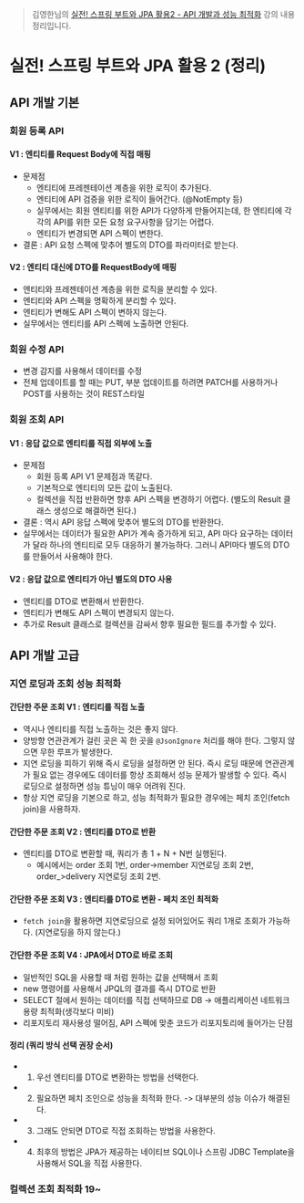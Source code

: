 > 김영한님의 [실전! 스프링 부트와 JPA 활용2 - API 개발과 성능 최적화](https://www.inflearn.com/course/%EC%8A%A4%ED%94%84%EB%A7%81%EB%B6%80%ED%8A%B8-JPA-API%EA%B0%9C%EB%B0%9C-%EC%84%B1%EB%8A%A5%EC%B5%9C%EC%A0%81%ED%99%94) 강의 내용 정리입니다.

# 실전! 스프링 부트와 JPA 활용 2 (정리)
## API 개발 기본
### 회원 등록 API
#### V1 : 엔티티를 Request Body에 직접 매핑
- 문제점
  - 엔티티에 프레젠테이션 계층을 위한 로직이 추가된다.
  - 엔티티에 API 검증을 위한 로직이 들어간다. (@NotEmpty 등)
  - 실무에서는 회원 엔티티를 위한 API가 다양하게 만들어지는데, 한 엔티티에 각각의 API를 위한 모든 요청 요구사항을 담기는 어렵다.
  - 엔티티가 변경되면 API 스펙이 변한다.
- 결론 : API 요청 스펙에 맞추어 별도의 DTO를 파라미터로 받는다.

#### V2 : 엔티티 대신에 DTO를 RequestBody에 매핑
- 엔티티와 프레젠테이션 계층을 위한 로직을 분리할 수 있다.
- 엔티티와 API 스펙을 명확하게 분리할 수 있다.
- 엔티티가 변해도 API 스펙이 변하지 않는다.
- 실무에서는 엔티티를 API 스펙에 노출하면 안된다.

### 회원 수정 API
- 변경 감지를 사용해서 데이터를 수정
- 전체 업데이트를 할 때는 PUT, 부분 업데이트를 하려면 PATCH를 사용하거나 POST를 사용하는 것이 REST스타일

### 회원 조회 API
#### V1 : 응답 값으로 엔티티를 직접 외부에 노출
- 문제점
  - 회원 등록 API V1 문제점과 똑같다.
  - 기본적으로 엔티티의 모든 값이 노출된다.
  - 컬렉션을 직접 반환하면 향후 API 스펙을 변경하기 어렵다. (별도의 Result 클래스 생성으로 해결하면 된다.)
- 결론 : 역시 API 응답 스펙에 맞추어 별도의 DTO를 반환한다.
- 실무에서는 데이터가 필요한 API가 계속 증가하게 되고, API 마다 요구하는 데이터가 달라 하나의 엔티티로 모두 대응하기 불가능하다. 그러니 API마다 별도의 DTO를 만들어서 사용해야 한다.

#### V2 : 응답 값으로 엔티티가 아닌 별도의 DTO 사용
- 엔티티를 DTO로 변환해서 반환한다.
- 엔티티가 변해도 API 스펙이 변경되지 않는다.
- 추가로 Result 클래스로 컬렉션을 감싸서 향후 필요한 필드를 추가할 수 있다.

## API 개발 고급
### 지연 로딩과 조회 성능 최적화
#### 간단한 주문 조회 V1 : 엔티티를 직접 노출
- 역시나 엔티티를 직접 노출하는 것은 좋지 않다.
- 양방향 연관관계가 걸린 곳은 꼭 한 곳을 `@JsonIgnore` 처리를 해야 한다. 그렇지 않으면 무한 루프가 발생한다.
- 지연 로딩을 피하기 위해 즉시 로딩을 설정하면 안 된다. 즉시 로딩 때문에 연관관계가 필요 없는 경우에도 데이터를 항상 조회해서 성능 문제가 발생할 수 있다. 즉시 로딩으로 설정하면 성능 튜닝이 매우 어려워 진다.
- 항상 지연 로딩을 기본으로 하고, 성능 최적화가 필요한 경우에는 페치 조인(fetch join)을 사용하자.
#### 간단한 주문 조회 V2 : 엔티티를 DTO로 반환
- 엔티티를 DTO로 변환할 때, 쿼리가 총 1 + N + N번 실행된다.
  - 예시에서는 order 조회 1번, order->member 지연로딩 조회 2번, order_>delivery 지연로딩 조회 2번.
#### 간단한 주문 조회 V3 : 엔티티를 DTO로 변환 - 페치 조인 최적화
- `fetch join`을 활용하면 지연로딩으로 설정 되어있어도 쿼리 1개로 조회가 가능하다. (지연로딩을 하지 않는다.)
#### 간단한 주문 조회 V4 : JPA에서 DTO로 바로 조회
- 일반적인 SQL을 사용할 때 처럼 원하는 값을 선택해서 조회
- new 명령어를 사용해서 JPQL의 결과를 즉시 DTO로 반환
- SELECT 절에서 원하는 데이터를 직접 선택하므로 DB -> 애플리케이션 네트워크 용량 최적화(생각보다 미비)
- 리포지토리 재사용성 떨어짐, API 스펙에 맞춘 코드가 리포지토리에 들어가는 단점

#### 정리 (쿼리 방식 선택 권장 순서)
- 1. 우선 엔티티를 DTO로 변환하는 방법을 선택한다.
- 2. 필요하면 페치 조인으로 성능을 최적화 한다. -> 대부분의 성능 이슈가 해결된다.
- 3. 그래도 안되면 DTO로 직접 조회하는 방법을 사용한다.
- 4. 최후의 방법은 JPA가 제공하는 네이티브 SQL이나 스프링 JDBC Template을 사용해서 SQL을 직접 사용한다.

### 컬렉션 조회 최적화 19~
